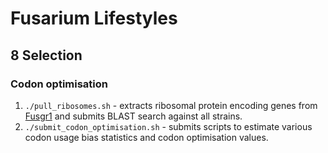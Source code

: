 # Fusarium Lifestyles

## 8 Selection
### Codon optimisation

1. `./pull_ribosomes.sh` - extracts ribosomal protein encoding genes from [Fusgr1](https://mycocosm.jgi.doe.gov/Fusgr1/Fusgr1.home.html) and submits BLAST search against all strains.
2. `./submit_codon_optimisation.sh` - submits scripts to estimate various codon usage bias statistics and codon optimisation values.
